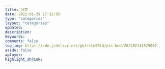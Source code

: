 ```yaml
---
title: 分类
date: 2022-01-29 17:12:05
type: "categories"
layout: "categories"
updated:
description:
keywords:
comments: false
top_img: https://cdn.jsdelivr.net/gh/ssln5014/pic-bed/202202141529062.jpg
aside: false
aplayer:
highlight_shrink:
---
```



